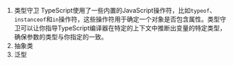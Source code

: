 1. 类型守卫
  TypeScript使用了一些内置的JavaScript操作符，比如`typeof`、`instanceof`和`in`操作符，这些操作符用于确定一个对象是否包含属性。类型守卫可以让你指导TypeScript编译器在特定的上下文中推断出变量的特定类型，确保参数的类型与你指定的一致。
2. 抽象类
3. 泛型